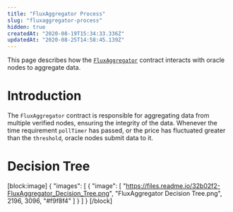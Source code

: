 ```yaml
---
title: "FluxAggregator Process"
slug: "fluxaggregator-process"
hidden: true
createdAt: "2020-08-19T15:34:33.336Z"
updatedAt: "2020-08-25T14:58:45.139Z"
---
```

This page describes how the <a href="https://github.com/smartcontractkit/chainlink/blob/develop/evm-contracts/src/v0.6/FluxAggregator.sol" target="_blank">`FluxAggregator`</a> contract interacts with oracle nodes to aggregate data.

# Introduction

The `FluxAggregator` contract is responsible for aggregating data from multiple verified nodes, ensuring the integrity of the data. Whenever the time requirement `pollTimer` has passed, or the price has fluctuated greater than the `threshold`, oracle nodes submit data to it.

# Decision Tree
[block:image]
{
  "images": [
    {
      "image": [
        "https://files.readme.io/32b02f2-FluxAggregator_Decision_Tree.png",
        "FluxAggregator Decision Tree.png",
        2196,
        3096,
        "#f9f8f4"
      ]
    }
  ]
}
[/block]